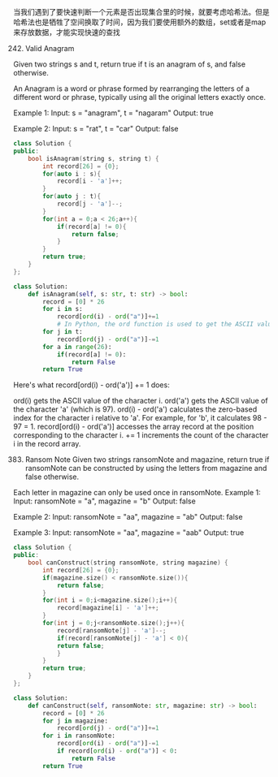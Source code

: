当我们遇到了要快速判断一个元素是否出现集合里的时候，就要考虑哈希法。但是哈希法也是牺牲了空间换取了时间，因为我们要使用额外的数组，set或者是map来存放数据，才能实现快速的查找



242. Valid Anagram

Given two strings s and t, return true if t is an anagram of s, and false otherwise.

An Anagram is a word or phrase formed by rearranging the letters of a different word or phrase, typically using all the original letters exactly once.

Example 1:
Input: s = "anagram", t = "nagaram"
Output: true

Example 2:
Input: s = "rat", t = "car"
Output: false

```cpp
class Solution {
public:
    bool isAnagram(string s, string t) {
        int record[26] = {0};
        for(auto i : s){
            record[i - 'a']++;
        }
        for(auto j : t){
            record[j - 'a']--;
        }
        for(int a = 0;a < 26;a++){
            if(record[a] != 0){
                return false;
            }
        }
        return true;
    }
};
```

```py
class Solution:
    def isAnagram(self, s: str, t: str) -> bool:
        record = [0] * 26
        for i in s:
            record[ord(i) - ord("a")]+=1
            # In Python, the ord function is used to get the ASCII value of a character
        for j in t:
            record[ord(j) - ord("a")]-=1
        for a in range(26):
            if(record[a] != 0):
                return False
        return True
```
Here's what record[ord(i) - ord('a')] += 1 does:

ord(i) gets the ASCII value of the character i.
ord('a') gets the ASCII value of the character 'a' (which is 97).
ord(i) - ord('a') calculates the zero-based index for the character i relative to 'a'. For example, for 'b', it calculates 98 - 97 = 1.
record[ord(i) - ord('a')] accesses the array record at the position corresponding to the character i.
+= 1 increments the count of the character i in the record array.


383. Ransom Note
Given two strings ransomNote and magazine, return true if ransomNote can be constructed by using the letters from magazine and false otherwise.

Each letter in magazine can only be used once in ransomNote.
Example 1:
Input: ransomNote = "a", magazine = "b"
Output: false

Example 2:
Input: ransomNote = "aa", magazine = "ab"
Output: false

Example 3:
Input: ransomNote = "aa", magazine = "aab"
Output: true

```cpp
class Solution {
public:
    bool canConstruct(string ransomNote, string magazine) {
        int record[26] = {0};
        if(magazine.size() < ransomNote.size()){
            return false;
        }
        for(int i = 0;i<magazine.size();i++){
            record[magazine[i] - 'a']++;
        }
        for(int j = 0;j<ransomNote.size();j++){
            record[ransomNote[j] - 'a']--;
            if(record[ransomNote[j] - 'a'] < 0){
            return false;
            }
        }
        return true;
    }
};
```

```py
class Solution:
    def canConstruct(self, ransomNote: str, magazine: str) -> bool:
        record = [0] * 26
        for j in magazine:
            record[ord(j) - ord("a")]+=1
        for i in ransomNote:
            record[ord(i) - ord("a")]-=1
            if record[ord(i) - ord("a")] < 0:
                return False
        return True


```